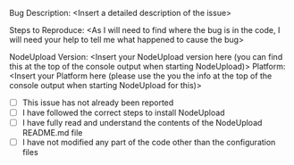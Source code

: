 Bug Description: \<Insert a detailed description of the  issue\>

Steps to Reproduce: \<As I will need to find where the bug is in the code, I will need your help to tell me what happened to cause the bug\>

NodeUpload Version: \<Insert your NodeUpload version here (you can find this at the top of the console output when starting NodeUpload)\>
Platform: \<Insert your Platform here (please use the you the info at the top of the console output when starting NodeUpload for this)\>

- [ ] This issue has not already been reported
- [ ] I have followed the correct steps to install NodeUpload
- [ ] I have fully read and understand the contents of the NodeUpload README.md file
- [ ] I have not modified any part of the code other than the configuration files
